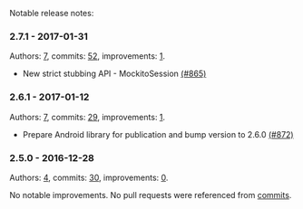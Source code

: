 Notable release notes:

### 2.7.1 - 2017-01-31

Authors: [7](mockito/mockito/blob/release/2.x/doc/release-notes/notable.md), commits: [52](https://github.com/mockito/mockito/compare/v2.6.1...v2.7.1), improvements: [1](mockito/mockito/blob/release/2.x/doc/release-notes/notable.md).

 * New strict stubbing API - MockitoSession [(#865)](https://github.com/mockito/mockito/pull/865)

### 2.6.1 - 2017-01-12

Authors: [7](mockito/mockito/blob/release/2.x/doc/release-notes/notable.md), commits: [29](https://github.com/mockito/mockito/compare/v2.5.0...v2.6.1), improvements: [1](mockito/mockito/blob/release/2.x/doc/release-notes/notable.md).

 * Prepare Android library for publication and bump version to 2.6.0 [(#872)](https://github.com/mockito/mockito/pull/872)

### 2.5.0 - 2016-12-28

Authors: [4](mockito/mockito/blob/release/2.x/doc/release-notes/notable.md), commits: [30](https://github.com/mockito/mockito/compare/v2.4.0...v2.5.0), improvements: [0](mockito/mockito/blob/release/2.x/doc/release-notes/notable.md).

No notable improvements. No pull requests were referenced from [commits](https://github.com/mockito/mockito/compare/v2.4.0...v2.5.0).

